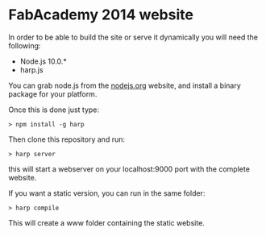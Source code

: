# FabAcademy 2014 website

In order to be able to build the site or serve it dynamically you will need the following:

- Node.js 10.0.*
- harp.js

You can grab node.js from the [nodejs.org](http://nodejs.org) website, and install a binary package for your platform.

Once this is done just type:

	> npm install -g harp

Then clone this repository and run:

	> harp server

this will start a webserver on your localhost:9000 port with the complete website.

If you want a static version, you can run in the same folder:

	> harp compile

This will create a www folder containing the static website.


